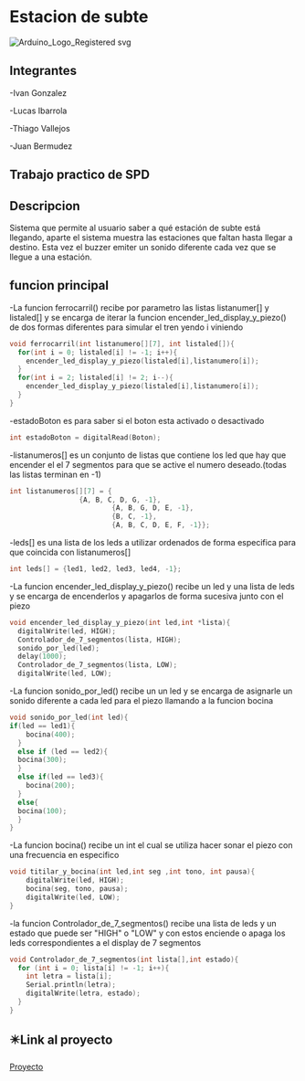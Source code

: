 # Estacion de subte

![Arduino_Logo_Registered svg](https://user-images.githubusercontent.com/109388659/234407445-1de9faf7-fd9b-4d31-9f8d-089b83dd0892.png)
## Integrantes

-Ivan Gonzalez

-Lucas Ibarrola

-Thiago Vallejos

-Juan Bermudez

## Trabajo practico de SPD

## Descripcion

Sistema que permite al usuario saber a qué estación de subte está llegando, aparte  el sistema muestra las estaciones que faltan hasta llegar a destino.
Esta vez el buzzer emiter un sonido diferente cada vez que se llegue a una estación.


## funcion principal
-La funcion ferrocarril() recibe por parametro las listas listanumer[] y listaled[] y se encarga de iterar la funcion encender_led_display_y_piezo() de dos formas diferentes
para simular el tren yendo i viniendo
```c++
void ferrocarril(int listanumero[][7], int listaled[]){
  for(int i = 0; listaled[i] != -1; i++){
  	encender_led_display_y_piezo(listaled[i],listanumero[i]);
  }
  for(int i = 2; listaled[i] != 2; i--){
  	encender_led_display_y_piezo(listaled[i],listanumero[i]);
  }
}
```
-estadoBoton es para saber si el boton esta activado o desactivado
```c++
int estadoBoton = digitalRead(Boton);
```
-listanumeros[] es un conjunto de listas que contiene los led que hay que encender el el 7 segmentos para que se active el numero deseado.(todas las listas terminan en -1)
```c++
int listanumeros[][7] = {
    			 {A, B, C, D, G, -1},
                         {A, B, G, D, E, -1},
                         {B, C, -1},
                         {A, B, C, D, E, F, -1}};
```

-leds[] es una lista de los leds a utilizar ordenados de forma especifica para que coincida con listanumeros[]
```c++
int leds[] = {led1, led2, led3, led4, -1};
```

-La funcion encender_led_display_y_piezo() recibe un led y una lista de leds y se encarga de encenderlos y apagarlos de forma sucesiva junto con el piezo
```c++
void encender_led_display_y_piezo(int led,int *lista){
  digitalWrite(led, HIGH);
  Controlador_de_7_segmentos(lista, HIGH);
  sonido_por_led(led);
  delay(1000);
  Controlador_de_7_segmentos(lista, LOW);
  digitalWrite(led, LOW);
```
-La funcion sonido_por_led() recibe un un led y se encarga de asignarle un sonido diferente a cada led para el piezo llamando a la funcion bocina
```c++
void sonido_por_led(int led){
if(led == led1){
    bocina(400);
  }
  else if (led == led2){
  bocina(300);
  }
  else if(led == led3){
    bocina(200);
  }
  else{
  bocina(100);
  }
}
```
-La funcion bocina() recibe un int el cual se utiliza hacer sonar el piezo con una frecuencia en especifico 
```c++
void titilar_y_bocina(int led,int seg ,int tono, int pausa){
	digitalWrite(led, HIGH);
  	bocina(seg, tono, pausa);
	digitalWrite(led, LOW);
}
```
-la funcion Controlador_de_7_segmentos() recibe una lista de leds y un estado que puede ser "HIGH" o "LOW" y con estos enciende o apaga los leds
correspondientes a el display de 7 segmentos
```c++
void Controlador_de_7_segmentos(int lista[],int estado){
  for (int i = 0; lista[i] != -1; i++){
  	int letra = lista[i];
    Serial.println(letra);
    digitalWrite(letra, estado);
  }
}
```

## :eight_pointed_black_star:Link al proyecto

[Proyecto](https://www.tinkercad.com/things/9mvFr9pk2P8-powerful-gaaris-krunk/editel?sharecode=BOefq5cHaTxn0SszWn3oPzG7zET1XoFudZWGyhD-rGo)

